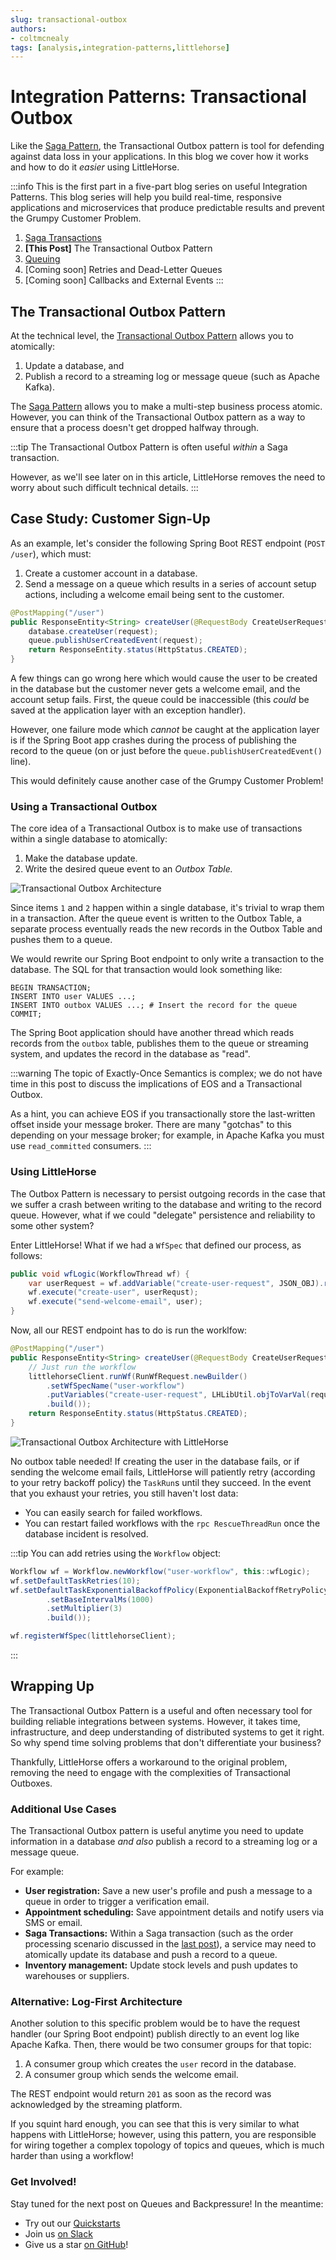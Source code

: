 ```yaml
---
slug: transactional-outbox
authors:
- coltmcnealy
tags: [analysis,integration-patterns,littlehorse]
---
```


# Integration Patterns: Transactional Outbox

Like the [Saga Pattern](./2024-09-24-saga-pattern.md), the Transactional Outbox pattern is tool for defending against data loss in your applications. In this blog we cover how it works and how to do it _easier_ using LittleHorse.

<!-- truncate -->

:::info
This is the first part in a five-part blog series on useful Integration Patterns. This blog series will help you build real-time, responsive applications and microservices that produce predictable results and prevent the Grumpy Customer Problem.

1. [Saga Transactions](./2024-09-24-saga-pattern.md)
2. **[This Post]** The Transactional Outbox Pattern
3. [Queuing](./2024-10-28-queuing.md)
4. [Coming soon] Retries and Dead-Letter Queues
5. [Coming soon] Callbacks and External Events
:::

## The Transactional Outbox Pattern

At the technical level, the [Transactional Outbox Pattern](https://microservices.io/patterns/data/transactional-outbox.html) allows you to atomically:

1. Update a database, and
2. Publish a record to a streaming log or message queue (such as Apache Kafka).

The [Saga Pattern](./2024-09-24-saga-pattern.md) allows you to make a multi-step business process atomic. However, you can think of the Transactional Outbox pattern as a way to ensure that a process doesn't get dropped halfway through.

:::tip
The Transactional Outbox Pattern is often useful _within_ a Saga transaction.

However, as we'll see later on in this article, LittleHorse removes the need to worry about such difficult technical details.
:::

## Case Study: Customer Sign-Up

As an example, let's consider the following Spring Boot REST endpoint (`POST /user`), which must:

1. Create a customer account in a database.
2. Send a message on a queue which results in a series of account setup actions, including a welcome email being sent to the customer.

```java
@PostMapping("/user")
public ResponseEntity<String> createUser(@RequestBody CreateUserRequest request) {
    database.createUser(request);
    queue.publishUserCreatedEvent(request);
    return ResponseEntity.status(HttpStatus.CREATED);
}
```

A few things can go wrong here which would cause the user to be created in the database but the customer never gets a welcome email, and the account setup fails. First, the queue could be inaccessible (this _could_ be saved at the application layer with an exception handler).

However, one failure mode which _cannot_ be caught at the application layer is if the Spring Boot app crashes during the process of publishing the record to the queue (on or just before the `queue.publishUserCreatedEvent()` line).

This would definitely cause another case of the Grumpy Customer Problem!

### Using a Transactional Outbox

The core idea of a Transactional Outbox is to make use of transactions within a single database to atomically:

1. Make the database update.
2. Write the desired queue event to an _Outbox Table._

![Transactional Outbox Architecture](./2024-09-30user-workflow-outbox.png)

Since items `1` and `2` happen within a single database, it's trivial to wrap them in a transaction. After the queue event is written to the Outbox Table, a separate process eventually reads the new records in the Outbox Table and pushes them to a queue.

We would rewrite our Spring Boot endpoint to only write a transaction to the database. The SQL for that transaction would look something like:

```
BEGIN TRANSACTION;
INSERT INTO user VALUES ...;
INSERT INTO outbox VALUES ...; # Insert the record for the queue
COMMIT;
```

The Spring Boot application should have another thread which reads records from the `outbox` table, publishes them to the queue or streaming system, and updates the record in the database as "read".

:::warning
The topic of Exactly-Once Semantics is complex; we do not have time in this post to discuss the implications of EOS and a Transactional Outbox.

As a hint, you can achieve EOS if you transactionally store the last-written offset inside your message broker. There are many "gotchas" to this depending on your message broker; for example, in Apache Kafka you must use `read_committed` consumers.
:::

### Using LittleHorse

The Outbox Pattern is necessary to persist outgoing records in the case that we suffer a crash between writing to the database and writing to the record queue. However, what if we could "delegate" persistence and reliability to some other system?

Enter LittleHorse! What if we had a `WfSpec` that defined our process, as follows:

```java
public void wfLogic(WorkflowThread wf) {
    var userRequest = wf.addVariable("create-user-request", JSON_OBJ).required();
    wf.execute("create-user", userRequst);
    wf.execute("send-welcome-email", user);
}
```
Now, all our REST endpoint has to do is run the worklfow:

```java
@PostMapping("/user")
public ResponseEntity<String> createUser(@RequestBody CreateUserRequest request) {
    // Just run the workflow
    littlehorseClient.runWf(RunWfRequest.newBuilder()
        .setWfSpecName("user-workflow")
        .putVariables("create-user-request", LHLibUtil.objToVarVal(request))
        .build());
    return ResponseEntity.status(HttpStatus.CREATED);
}
```

![Transactional Outbox Architecture with LittleHorse](./2024-09-30-user-workflow-lh.png)

No outbox table needed! If creating the user in the database fails, or if sending the welcome email fails, LittleHorse will patiently retry (according to your retry backoff policy) the `TaskRun`s until they succeed. In the event that you exhaust your retries, you still haven't lost data:

* You can easily search for failed workflows.
* You can restart failed workflows with the `rpc RescueThreadRun` once the database incident is resolved.

:::tip
You can add retries using the `Workflow` object:

```java
Workflow wf = Workflow.newWorkflow("user-workflow", this::wfLogic);
wf.setDefaultTaskRetries(10);
wf.setDefaultTaskExponentialBackoffPolicy(ExponentialBackoffRetryPolicy.newBuilder()
        .setBaseIntervalMs(1000)
        .setMultiplier(3)
        .build());

wf.registerWfSpec(littlehorseClient);
```
:::

## Wrapping Up

The Transactional Outbox Pattern is a useful and often necessary tool for building reliable integrations between systems. However, it takes time, infrastructure, and deep understanding of distributed systems to get it right. So why spend time solving problems that don't differentiate your business?

Thankfully, LittleHorse offers a workaround to the original problem, removing the need to engage with the complexities of Transactional Outboxes.

### Additional Use Cases

The Transactional Outbox pattern is useful anytime you need to update information in a database _and also_ publish a record to a streaming log or a message queue.

For example:

* **User registration:** Save a new user's profile and push a message to a queue in order to trigger a verification email.
* **Appointment scheduling:** Save appointment details and notify users via SMS or email.
* **Saga Transactions:** Within a Saga transaction (such as the order processing scenario discussed in the [last post](./2024-09-24-saga-pattern.md#case-study-order-processing)), a service may need to atomically update its database and push a record to a queue.
* **Inventory management:** Update stock levels and push updates to warehouses or suppliers.

### Alternative: Log-First Architecture

Another solution to this specific problem would be to have the request handler (our Spring Boot endpoint) publish directly to an event log like Apache Kafka. Then, there would be two consumer groups for that topic:

1. A consumer group which creates the `user` record in the database.
2. A consumer group which sends the welcome email.

The REST endpoint would return `201` as soon as the record was acknowledged by the streaming platform.

If you squint hard enough, you can see that this is very similar to what happens with LittleHorse; however, using this pattern, you are responsible for wiring together a complex topology of topics and queues, which is much harder than using a workflow!

### Get Involved!

Stay tuned for the next post on Queues and Backpressure! In the meantime:

* Try out our [Quickstarts](https://littlehorse.dev/docs/developer-guide/install)
* Join us [on Slack](https://launchpass.com/littlehorsecommunity)
* Give us a star [on GitHub](https://github.com/littlehorse-enterprises/littlehorse)!
